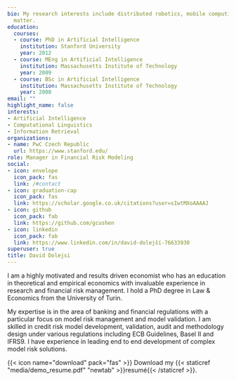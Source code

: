 ```yaml
---
bio: My research interests include distributed robotics, mobile computing and programmable
  matter.
education:
  courses:
  - course: PhD in Artificial Intelligence
    institution: Stanford University
    year: 2012
  - course: MEng in Artificial Intelligence
    institution: Massachusetts Institute of Technology
    year: 2009
  - course: BSc in Artificial Intelligence
    institution: Massachusetts Institute of Technology
    year: 2008
email: ""
highlight_name: false
interests:
- Artificial Intelligence
- Computational Linguistics
- Information Retrieval
organizations:
- name: PwC Czech Republic
  url: https://www.stanford.edu/
role: Manager in Financial Risk Modeling
social:
- icon: envelope
  icon_pack: fas
  link: /#contact
- icon: graduation-cap
  icon_pack: fas
  link: https://scholar.google.co.uk/citations?user=sIwtMXoAAAAJ
- icon: github
  icon_pack: fab
  link: https://github.com/gcushen
- icon: linkedin
  icon_pack: fab
  link: https://www.linkedin.com/in/david-dolejší-76633930
superuser: true
title: David Dolejsi
---
```


I am a highly motivated and results driven economist who has an education in theoretical and empirical economics with invaluable experience in research and financial risk management. I hold a PhD degree in Law & Economics from the University of Turin.

My expertise is in the area of banking and financial regulations with a particular focus on model risk management and model validation. I am skilled in credit risk model development, validation, audit and methodology design under various regulations including ECB Guidelines, Basel II and IFRS9. I have experience in leading end to end development of complex model risk solutions.

{{< icon name="download" pack="fas" >}} Download my {{< staticref "media/demo_resume.pdf" "newtab" >}}resumé{{< /staticref >}}.
